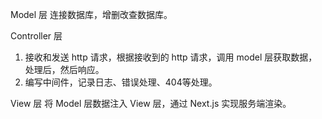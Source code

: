 


Model 层
连接数据库，增删改查数据库。

Controller 层
1. 接收和发送 http 请求，根据接收到的 http 请求，调用 model 层获取数据，处理后，然后响应。
2. 编写中间件，记录日志、错误处理、404等处理。

View 层
将 Model 层数据注入 View 层，通过 Next.js 实现服务端渲染。



